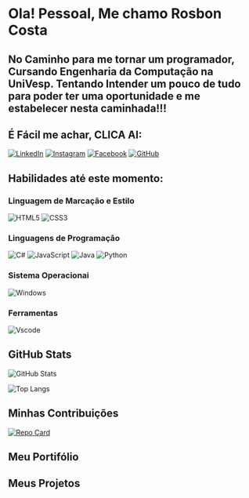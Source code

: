# Ola! Pessoal, Me chamo Rosbon Costa 

## No Caminho para me tornar um programador, Cursando Engenharia da Computação na UniVesp. Tentando Intender um pouco de tudo para poder ter uma oportunidade e me estabelecer nesta caminhada!!!

## É Fácil me achar, CLICA AI:

[![LinkedIn](https://img.shields.io/badge/LinkedIn-0077B5?style=for-the-badge&logo=linkedin&logoColor=white)](https://www.linkedin.com/in/robson-costa-33360920/)
[![Instagram](https://img.shields.io/badge/-Instagram-%23E4405F?style=for-the-badge&logo=instagram&logoColor=white)](https://www.instagram.com/robsonacostaa/)
[![Facebook](https://img.shields.io/badge/Facebook-1877F2?style=for-the-badge&logo=facebook&logoColor=white)](https://www.facebook.com/robson.costa.1257/?locale=pt_BR)
[![GitHub](https://img.shields.io/badge/GitHub-100000?style=for-the-badge&logo=github&logoColor=white)](https://github.com/RobsonaCosta)


## Habilidades até este momento:

### Linguagem de Marcação e Estilo

![HTML5](https://img.shields.io/badge/HTML5-E34F26?style=for-the-badge&logo=html5&logoColor=white)
![CSS3](https://img.shields.io/badge/CSS3-1572B6?style=for-the-badge&logo=css3&logoColor=white)

### Linguagens de Programação

![C#](https://img.shields.io/badge/C%23-239120?style=for-the-badge&logo=c-sharp&logoColor=white)
![JavaScript](https://img.shields.io/badge/JavaScript-F7DF1E?style=for-the-badge&logo=javascript&logoColor=black)
![Java](https://img.shields.io/badge/java-%23ED8B00.svg?style=for-the-badge&logo=openjdk&logoColor=white)
![Python](https://img.shields.io/badge/python-3670A0?style=for-the-badge&logo=python&logoColor=ffdd54)

### Sistema Operacionai

![Windows](https://img.shields.io/badge/Windows-000?style=for-the-badge&logo=windows&logoColor=2CA5E0)

### Ferramentas

![Vscode](https://img.shields.io/badge/Vscode-007ACC?style=for-the-badge&logo=visual-studio-code&logoColor=white)

## GitHub Stats

![GitHub Stats](https://github-readme-stats.vercel.app/api?username=RobsonaCosta&theme=transparent&bg_color=#C0C0C0&border_color=30A3DC&show_icons=true&icon_color=30A3DC&title_color=E94D5F)

![Top Langs](https://github-readme-stats-git-masterrstaa-rickstaa.vercel.app/api/top-langs/?username=RobsonaCosta&bg_color=000&border_color=30A3DC&title_color=E94D5F&text_color=FFF)


## Minhas Contribuições

[![Repo Card](https://github-readme-stats.vercel.app/api/pin/?username=RobsonaCosta&repo=dio-lab-open-source&bg_color=000&border_color=30A3DC&show_icons=true&icon_color=30A3DC&title_color=E94D5F&text_color=FFF)](https://github.com/RobsonaCosta/dio-lab-open-source)

## Meu Portifólio

## Meus Projetos